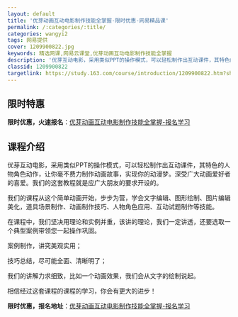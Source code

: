 ```yaml
---
layout: default
title: '优芽动画互动电影制作技能全掌握-限时优惠-网易精品课'
permalink: /:categories/:title/
categories: wangyi2
tags: 网易提供
cover: 1209900822.jpg
keywords: 精选网课,网易云课堂,优芽动画互动电影制作技能全掌握
description: '优芽互动电影，采用类似PPT的操作模式，可以轻松制作出互动课件，其特色的人物角色动作，让你毫不费力制作动画故事，实现你的'
classid: 1209900822
targetlink: https://study.163.com/course/introduction/1209900822.htm?share=1&shareId=1025206652&utm_campaign=share&utm_medium=iphoneShare&utm_source=&utm_u=1025206652
---
```


## 限时特惠

**限时优惠，火速报名**：[优芽动画互动电影制作技能全掌握-报名学习](https://study.163.com/course/introduction/1209900822.htm?share=1&shareId=1025206652&utm_campaign=share&utm_medium=iphoneShare&utm_source=&utm_u=1025206652)

## 课程介绍

优芽互动电影，采用类似PPT的操作模式，可以轻松制作出互动课件，其特色的人物角色动作，让你毫不费力制作动画故事，实现你的动漫梦。深受广大动画爱好者的喜爱。我们的这套教程就是应广大朋友的要求开设的。



我们的课程从这个简单动画开始，步步为营，学会文字编辑、图形绘制、图片编辑美化，道具场景制作、动画制作技巧、人物角色应用、互动试题制作等技能。

在课程中，我们坚决用理论和实例并重，该讲的理论，我们一定讲透，还要选取一个典型案例带领您一起操作巩固。

案例制作，讲究美观实用；

技巧总结，尽可能全面、清晰明了；

我们的讲解力求细致，比如一个动画效果，我们会从文字的绘制说起。

相信经过这套课程的课程的学习，你会有更大的进步！

**限时优惠，报名地址**：[优芽动画互动电影制作技能全掌握-报名学习](https://study.163.com/course/introduction/1209900822.htm?share=1&shareId=1025206652&utm_campaign=share&utm_medium=iphoneShare&utm_source=&utm_u=1025206652)

